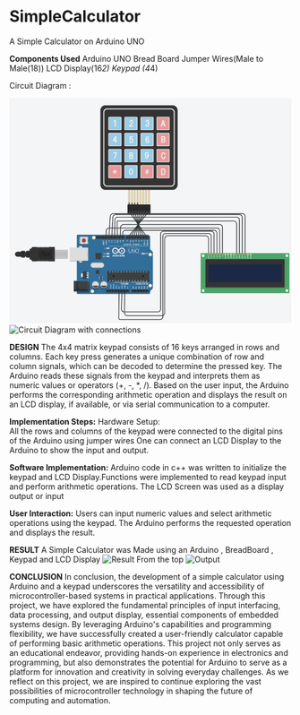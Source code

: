 # SimpleCalculator
A Simple Calculator on Arduino UNO

**Components Used**
  Arduino UNO
  Bread Board
  Jumper Wires(Male to Male(18))
  LCD Display(16*2)
  Keypad (4*4)

Circuit Diagram :


![Circuit Diagram (Tinker CAD)](https://github.com/anuragak021/SimpleCalculator/blob/main/Screenshot%20from%202024-07-23%2019-53-12.png)
![Circuit Diagram with connections](https://github.com/user-attachments/assets/50e5afe9-dfcc-45e7-8aa4-fe52e1134560)

**DESIGN**
The 4x4 matrix keypad consists of 16 keys arranged in rows and columns. Each key press generates a unique combination of row and column signals, which can be decoded to determine the pressed key.
The Arduino reads these signals from the keypad and interprets them as numeric values or operators (+, -, *, /).
Based on the user input, the Arduino performs the corresponding arithmetic operation and displays the result on an LCD display, if available, or via serial communication to a computer.

**Implementation Steps:**
Hardware Setup:  
All the rows and columns of the keypad were connected to the digital pins of the Arduino using jumper wires
One can connect an LCD Display to the Arduino to show the input and output.

**Software Implementation:**
Arduino code in c++ was written to initialize the keypad and LCD Display.Functions were implemented to read keypad input and perform arithmetic operations.
The LCD Screen was used as a display output or input 

**User Interaction:**
Users can input numeric values and select arithmetic operations using the keypad.
The Arduino performs the requested operation and displays the result.

**RESULT**
A Simple Calculator was Made using an Arduino , BreadBoard , Keypad and LCD Display
![Result From the top](https://github.com/user-attachments/assets/fdda17b2-4f75-4eb4-8443-568b009cc0b8)
![Output](https://github.com/user-attachments/assets/2400e7f5-0265-4e9b-a9a3-e30485655d07)

**CONCLUSION**
In conclusion, the development of a simple calculator using Arduino and a keypad underscores the versatility and accessibility of microcontroller-based systems in practical applications. Through this project, we have explored the fundamental principles of input interfacing, data processing, and output display, essential components of embedded systems design. By leveraging Arduino's capabilities and programming flexibility, we have successfully created a user-friendly calculator capable of performing basic arithmetic operations. This project not only serves as an educational endeavor, providing hands-on experience in electronics and programming, but also demonstrates the potential for Arduino to serve as a platform for innovation and creativity in solving everyday challenges. As we reflect on this project, we are inspired to continue exploring the vast possibilities of microcontroller technology in shaping the future of computing and automation.
